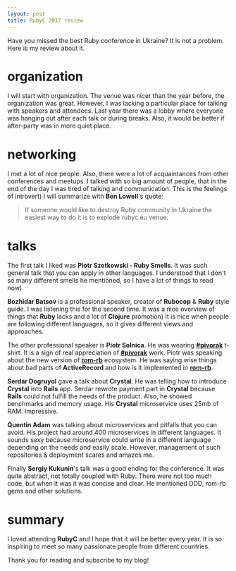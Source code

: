 ```yaml
---
layout: post
title: RubyC 2017 review
---
```


Have you missed the best Ruby conference in Ukraine?
It is not a problem. Here is my review about it.

# organization
I will start with organization. The venue was nicer than the year before, the organization was great. However, I was lacking a particular place for talking with speakers and attendees. Last year there was a lobby where everyone was hanging out after each talk or during breaks. Also, it would be better if after-party was in more quiet place.

# networking
I met a lot of nice people. Also, there were a lot of acquaintances from other conferences and meetups.
I talked with so big amount of people, that in the end of the day I was tired of talking and communication. This is the feelings of introvert)
I will summarize with **Ben Lowell**'s quote:
> If someone would like to destroy Ruby community in Ukraine the easiest way to do it is to explode rubyc.eu venue.

# talks

The first talk I liked was **Piotr Szotkowski - Ruby Smells**. It was such general talk that you can apply in other languages. I understood that I don't so many different smells he mentioned, so I have a lot of things to read now).

**Bozhidar Batsov** is a professional speaker, creator of **Rubocop** & **Ruby** style guide. I was listening this for the second time. It was a nice overview of things that **Ruby** lacks and a lot of **Clojure** promotion) It is nice when people are following different languages, so it gives different views and approaches.

The other professional speaker is **Piotr Solnica**. He was wearing [**#pivorak**](https://pivorak.com) t-shirt. It is a sign of real appreciation of [**#pivorak**](https://pivorak.com) work. Piotr was speaking about the new version of [**rom-rb**](http://rom-rb.org/) ecosystem. He was saying wise things about bad parts of **ActiveRecord** and how is it implemented in [**rom-rb**](http://rom-rb.org/).

**Serdar Dogruyol** gave a talk about **Crystal**. He was telling how to introduce **Crystal** into **Rails** app. Serdar rewrote payment part in **Crystal** because **Rails** could not fulfill the needs of the product. Also, he showed benchmarks and memory usage. His **Crystal** microservice uses 25mb of RAM. Impressive.

**Quentin Adam** was talking about microservices and pitfalls that you can avoid. His project had around 400 microservices in different languages. It sounds sexy because microservice could write in a different language depending on the needs and easily scale. However, management of such repositories & deployment scares and amazes me.

Finally **Sergiy Kukunin**'s talk was a good ending for the conference. It was quite abstract, not totally coupled with Ruby. There were not too much code, but when it was it was concise and clear. He mentioned DDD, rom-rb gems and other solutions.

# summary

I loved attending **RubyC** and I hope that it will be better every year.
It is so inspiring to meet so many passionate people from different countries.

Thank you for reading and subscribe to my blog!
